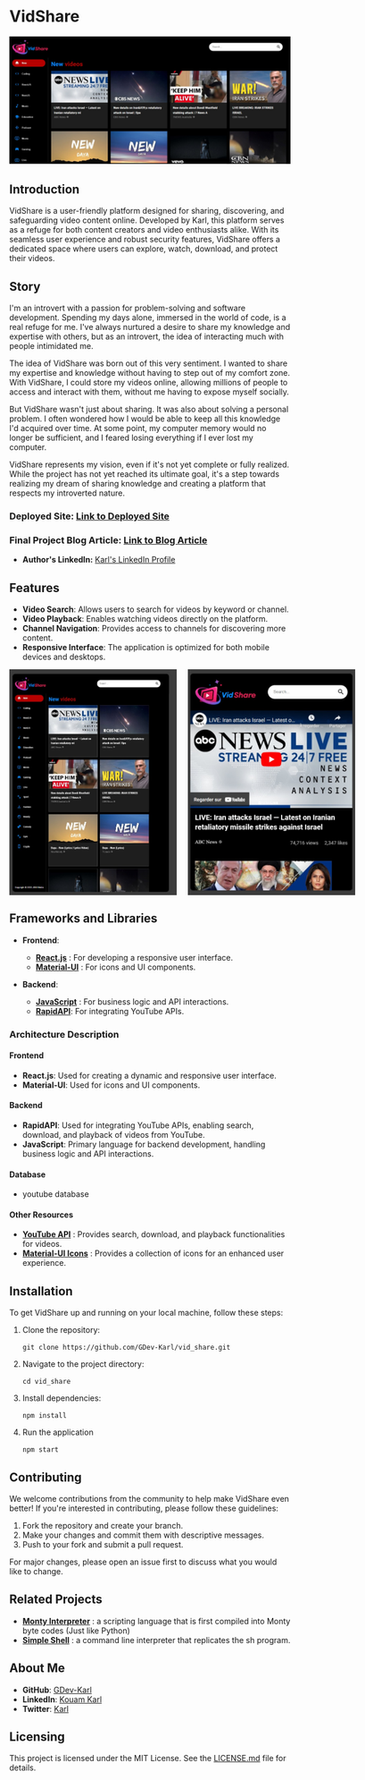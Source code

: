 # VidShare

![VidShare Logo](./images/Home_pc.jpeg)

## Introduction

VidShare is a user-friendly platform designed for sharing, discovering, and safeguarding video content online. Developed by Karl, this platform serves as a refuge for both content creators and video enthusiasts alike. With its seamless user experience and robust security features, VidShare offers a dedicated space where users can explore, watch, download, and protect their videos.

## Story

I'm an introvert with a passion for problem-solving and software development. Spending my days alone, immersed in the world of code, is a real refuge for me. I've always nurtured a desire to share my knowledge and expertise with others, but as an introvert, the idea of interacting much with people intimidated me.

The idea of VidShare was born out of this very sentiment. I wanted to share my expertise and knowledge without having to step out of my comfort zone. With VidShare, I could store my videos online, allowing millions of people to access and interact with them, without me having to expose myself socially.

But VidShare wasn't just about sharing. It was also about solving a personal problem. I often wondered how I would be able to keep all this knowledge I'd acquired over time. At some point, my computer memory would no longer be sufficient, and I feared losing everything if I ever lost my computer.

VidShare represents my vision, even if it's not yet complete or fully realized. While the project has not yet reached its ultimate goal, it's a step towards realizing my dream of sharing knowledge and creating a platform that respects my introverted nature.

### **Deployed Site:** [Link to Deployed Site](https://hilarious-muffin-7168a8.netlify.app/)
### **Final Project Blog Article:** [Link to Blog Article]()
- **Author's LinkedIn:** [Karl's LinkedIn Profile](https://www.linkedin.com/in/karl-gerard/)

## Features

- **Video Search**: Allows users to search for videos by keyword or channel.
- **Video Playback**: Enables watching videos directly on the platform.
- **Channel Navigation**: Provides access to channels for discovering more content.
- **Responsive Interface**: The application is optimized for both mobile devices and desktops.

<div style="display: flex; justify-content: space-between;">
    <img src="./images/Ipad%20pro.jpeg" alt="VidShare on ipad pro" width="300" style="margin-right: 10px;">
    <img src="./images/surface%20duo.jpeg" alt="VidShare on Surface Duo" width="300" style="margin-left: 10px;">
</div>


## Frameworks and Libraries

- **Frontend**: 
  - [**React.js**](https://react.dev/) : For developing a responsive user interface.
  - [**Material-UI**](https://mui.com/material-ui/) : For icons and UI components.

- **Backend**: 
  - [**JavaScript**](https://developer.mozilla.org/en-US/docs/Web/javascript) : For business logic and API interactions.
  - [**RapidAPI**](https://rapidapi.com/hub): For integrating YouTube APIs.

### Architecture Description

#### Frontend
- **React.js**: Used for creating a dynamic and responsive user interface.
- **Material-UI**: Used for icons and UI components.

#### Backend
- **RapidAPI**: Used for integrating YouTube APIs, enabling search, download, and playback of videos from YouTube.
- **JavaScript**: Primary language for backend development, handling business logic and API interactions.

#### Database
- youtube database

#### Other Resources
- [**YouTube API**](https://rapidapi.com/ytdlfree/api/youtube-v31?utm_source=youtube.com%2FJavaScriptMastery&utm_medium=referral&utm_campaign=DevRel) : Provides search, download, and playback functionalities for videos.
- [**Material-UI Icons**](https://mui.com/material-ui/material-icons/) : Provides a collection of icons for an enhanced user experience.

## Installation

To get VidShare up and running on your local machine, follow these steps:

1. Clone the repository:
    ```
    git clone https://github.com/GDev-Karl/vid_share.git
    ```
2. Navigate to the project directory:
    ```
    cd vid_share
    ```
3. Install dependencies:
    ```
    npm install
    ```
4. Run the application
    ```
    npm start
    ```

## Contributing

We welcome contributions from the community to help make VidShare even better! If you're interested in contributing, please follow these guidelines:

1. Fork the repository and create your branch.
2. Make your changes and commit them with descriptive messages.
3. Push to your fork and submit a pull request.

For major changes, please open an issue first to discuss what you would like to change.

## Related Projects

- [**Monty Interpreter**](https://github.com/GDev-Karl/monty) : a scripting language that is first compiled into Monty byte codes (Just like Python)
- [**Simple Shell**](https://github.com/Echewis/simple_shell) : a command line interpreter that replicates the sh program.

## About Me

- **GitHub**: [GDev-Karl](https://github.com/GDev-Karl)
- **LinkedIn**: [Kouam Karl](https://www.linkedin.com/in/karl-gerard/)
- **Twitter**: [Karl](https://twitter.com/Karl_Gerard_)

## Licensing

This project is licensed under the MIT License. See the [LICENSE.md](LICENSE.md) file for details.
